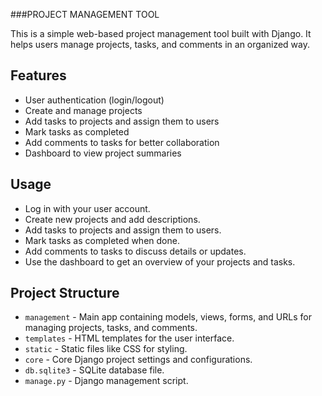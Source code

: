  ###PROJECT MANAGEMENT TOOL 

This is a simple web-based project management tool built with Django. It helps users manage projects, tasks, and comments in an organized way.


## Features

- User authentication (login/logout)
- Create and manage projects
- Add tasks to projects and assign them to users
- Mark tasks as completed
- Add comments to tasks for better collaboration
- Dashboard to view project summaries


## Usage

- Log in with your user account.
- Create new projects and add descriptions.
- Add tasks to projects and assign them to users.
- Mark tasks as completed when done.
- Add comments to tasks to discuss details or updates.
- Use the dashboard to get an overview of your projects and tasks.

## Project Structure

- `management` - Main app containing models, views, forms, and URLs for managing projects, tasks, and comments.
- `templates` - HTML templates for the user interface.
- `static` - Static files like CSS for styling.
- `core` - Core Django project settings and configurations.
- `db.sqlite3` - SQLite database file.
- `manage.py` - Django management script.

